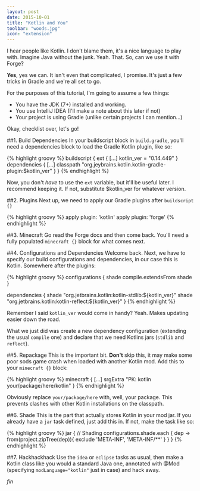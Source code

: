 ```yaml
---
layout: post
date: 2015-10-01
title: "Kotlin and You"
toolbar: "woods.jpg"
icon: "extension"
---
```


I hear people like Kotlin. I don't blame them, it's a nice language to play with. Imagine Java without the junk. Yeah. That. So, can we use it with Forge?

**Yes**, yes we can. It isn't even that complicated, I promise. It's just a few tricks in Gradle and we're all set to go.

For the purposes of this tutorial, I'm going to assume a few things:

- You have the JDK (7+) installed and working.
- You use IntelliJ IDEA (I'll make a note about this later if not)
- Your project is using Gradle (unlike certain projects I can mention...)

Okay, checklist over, let's go!

##1. Build Dependencies
In your buildscript block in `build.gradle`, you'll need a dependencies block to load the Gradle Kotlin plugin, like so:

{% highlight groovy %}
buildscript {
  ext {
    [...]
    kotlin_ver = "0.14.449"
  }
  dependencies {
    [...]
    classpath "org.jeybrains.kotlin.kotlin-gradle-plugin:$kotlin_ver"
  }
}
{% endhighlight %}

Now, you don't _have_ to use the `ext` variable, but it'll be useful later. I recommend keeping it. If not, substitute $kotlin_ver for whatever version.

##2. Plugins
Next up, we need to apply our Gradle plugins after `buildscript {}`

{% highlight groovy %}
apply plugin: 'kotlin'
apply plugin: 'forge'
{% endhighlight %}

##3. Minecraft
Go read the Forge docs and then come back. You'll need a fully populated `minecraft {}` block for what comes next.

##4. Configurations and Dependencies
Welcome back. Next, we have to specify our build configurations and dependencies, in our case this is Kotlin. Somewhere after the plugins:

{% highlight groovy %}
configurations {
    shade
    compile.extendsFrom shade
}

dependencies {
    shade "org.jetbrains.kotlin:kotlin-stdlib:${kotlin_ver}"
    shade "org.jetbrains.kotlin:kotlin-reflect:${kotlin_ver}"
}
{% endhighlight %}

Remember I said `kotlin_ver` would come in handy? Yeah. Makes updating easier down the road.

What we just did was create a new dependency configuration (extending the usual `compile` one) and declare that we need Kotlins jars (`stdlib` and `reflect`).

##5. Repackage
This is the important bit. **Don't** skip this, it may make some poor sods game crash when loaded with another Kotlin mod. Add this to your `minecraft {}` block:

{% highlight groovy %}
minecraft {
  [...]
  srgExtra "PK: kotlin your/package/here/kotlin"
}
{% endhighlight %}

Obviously replace `your/package/here` with, well, your package. This prevents clashes with other Kotlin installations on the classpath.

##6. Shade
This is the part that actually stores Kotlin in your mod jar. If you already have a `jar` task defined, just add this in. If not, make the task like so:

{% highlight groovy %}
jar {
    // Shading
    configurations.shade.each { dep ->
        from(project.zipTree(dep)){
            exclude 'META-INF', 'META-INF/**'
        }
    }
}
{% endhighlight %}

##7. Hackhackhack
Use the `idea` or `eclipse` tasks as usual, then make a Kotlin class like you would a standard Java one, annotated with @Mod (specifying `modLanguage="kotlin"` just in case) and hack away.

_fin_
